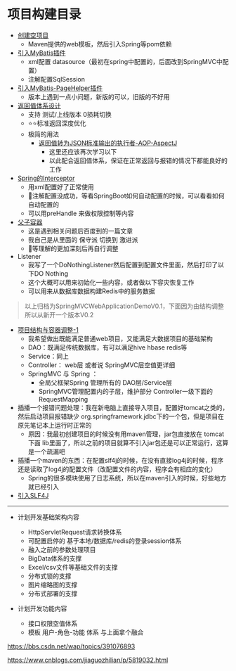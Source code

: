 # 项目构建目录

- [创建空项目](./01.NewProject.md)
  - Maven提供的web模板，然后引入Spring等pom依赖
- [引入MyBatis插件](./02.MyBatis.md)
  - xml配置 datasource（最初在spring中配置的，后面改到SpringMVC中配置）
  - 注解配置SqlSession
- [引入MyBatis-PageHelper插件](./05.PageHelper.md)
  - 版本上遇到一点小问题，新版的可以，旧版的不好用
- [返回值体系设计](./04.返回体系设计.md)
  - 支持 测试/上线版本 0损耗切换
  - ⭐⭐标准返回深度优化
  - 极简的用法
    - [返回值转为JSON标准输出的执行者-AOP-AspectJ](./03.AspectJ.md)
        - 这里还应该再次学习以下
        - 以此配合返回值体系，保证在正常返回与报错的情况下都能良好的工作
- [Spring的Interceptor](./06.Interceptor.md)
  - 用xml配置好了正常使用
  - 🔺注解配置没成功，等看SpringBoot如何自动配置的时候，可以看看如何自动配置的
  - 可以用preHandle 来做权限控制等内容
- [父子容器](./07.父子容器.md)
  - 这是遇到相关问题后百度到的一篇文章
  - 我自己是从里面的 保守派 切换到 激进派
  - 🔺等理解的更加深刻后再自行调整
- Listener
  - 我写了一个DoNothingListener然后配置到配置文件里面，然后打印了以下DO Nothing
  - 这个大概可以用来初始化一些内容，或者做以下容灾恢复工作
  - 可以用来从数据库数据构建Redis中的服务数据

> 以上归档为SpringMVCWebApplicationDemoV0.1，下面因为由结构调整所以从新开一个版本V0.2

- [项目结构与容器调整-1](./08.项目调整.md)
  - 我希望做出既能满足普通web项目，又能满足大数据项目的基础架构
  - DAO：既满足传统数据库，有可以满足hive hbase redis等
  - Service：同上
  - Controller： web层 或者说 SpringMVC层空值更详细
  - SpringMVC 与 Spring ：
    - 全局父框架Spring 管理所有的 DAO层/Service层
    - SpringMVC管理配置内的子层，维护部分 Controller一级下面的RequestMapping
- 插播一个报错问题处理：我在新电脑上直接导入项目，配置好tomcat之类的，然后启动项目报错缺少 org.springframework.jdbc下的一个包，但是项目在原先笔记本上运行时正常的
  - 原因：我最初创建项目的时候没有用maven管理，jar包直接放在 tomcat下面 lib里面了，所以之前的项目就算不引入jar包还是可以正常运行，这算是一个疏漏吧
- 插播一个maven的东西：在配置slf4j的时候，在没有直接log4j的时候，程序还是读取了log4j的配置文件（改配置文件的内容，程序会有相应的变化）
  - Spring的很多模块使用了日志系统，所以在maven引入的时候，好些地方就已经引入
- [引入SLF4J](./)
---------------------------------
- 计划开发基础架构内容
  - HttpServletRequest请求转换体系  
  - 可配置启停的 基于本地/数据库/redis的登录session体系
  - 融入之前的参数处理项目
  - BigData体系的支撑
  - Excel/csv文件等基础文件的支撑
  - 分布式锁的支撑
  - 图片缩略图的支撑
  - 分布式部署的支撑

- 计划开发功能内容
  - 接口权限空值体系
  - 模板 用户-角色-功能 体系 与上面拿个融合



https://bbs.csdn.net/wap/topics/391076893

https://www.cnblogs.com/jiaguozhilian/p/5819032.html